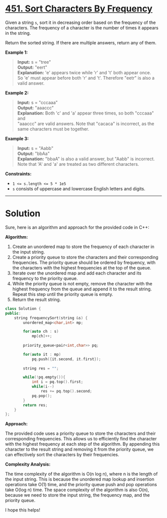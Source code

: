 # [451. Sort Characters By Frequency](https://leetcode.com/problems/sort-characters-by-frequency/)

Given a string `s`, sort it in decreasing order based on the frequency of the characters. The frequency of a character is the number of times it appears in the string.

Return the sorted string. If there are multiple answers, return any of them.

**Example 1:**

>**Input:** s = "tree"<br>
**Output:** "eert"<br>
**Explanation:** 'e' appears twice while 'r' and 't' both appear once.<br>
So 'e' must appear before both 'r' and 't'. Therefore "eetr" is also a valid answer.

**Example 2:**

>**Input:** s = "cccaaa"<br>
**Output:** "aaaccc"<br>
**Explanation:** Both 'c' and 'a' appear three times, so both "cccaaa" and<br> "aaaccc" are valid answers.
Note that "cacaca" is incorrect, as the same characters must be together.

**Example 3:**

>**Input:** s = "Aabb"<br>
**Output:** "bbAa"<br>
**Explanation:** "bbaA" is also a valid answer, but "Aabb" is incorrect.<br>
Note that 'A' and 'a' are treated as two different characters.
 

**Constraints:**

- `1 <= s.length <= 5 * 1e5`
- `s` consists of uppercase and lowercase English letters and digits.
---
# Solution

Sure, here is an algorithm and approach for the provided code in C++:

**Algorithm:**

1. Create an unordered map to store the frequency of each character in the input string.
2. Create a priority queue to store the characters and their corresponding frequencies. The priority queue should be ordered by frequency, with the characters with the highest frequencies at the top of the queue.
3. Iterate over the unordered map and add each character and its frequency to the priority queue.
4. While the priority queue is not empty, remove the character with the highest frequency from the queue and append it to the result string. Repeat this step until the priority queue is empty.
5. Return the result string.

```cpp
class Solution {
public:
    string frequencySort(string &s) {
        unordered_map<char,int> mp;

        for(auto ch : s)
            mp[ch]++;
        
        priority_queue<pair<int,char>> pq;

        for(auto it : mp)
            pq.push({it.second, it.first});
        
        string res = "";

        while(!pq.empty()){
            int i = pq.top().first;
            while(i--)
                res += pq.top().second;
            pq.pop();
        }
        return res;
    }
};
```

**Approach:**

The provided code uses a priority queue to store the characters and their corresponding frequencies. This allows us to efficiently find the character with the highest frequency at each step of the algorithm. By appending this character to the result string and removing it from the priority queue, we can effectively sort the characters by their frequencies.

**Complexity Analysis:**

The time complexity of the algorithm is O(n log n), where n is the length of the input string. This is because the unordered map lookup and insertion operations take O(1) time, and the priority queue push and pop operations take O(log n) time. The space complexity of the algorithm is also O(n), because we need to store the input string, the frequency map, and the priority queue.

I hope this helps!